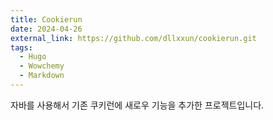 ```yaml
---
title: Cookierun
date: 2024-04-26
external_link: https://github.com/dllxxun/cookierun.git
tags:
  - Hugo
  - Wowchemy
  - Markdown
---
```


자바를 사용해서 기존 쿠키런에 새로우 기능을 추가한 프로젝트입니다.

<!--more-->
